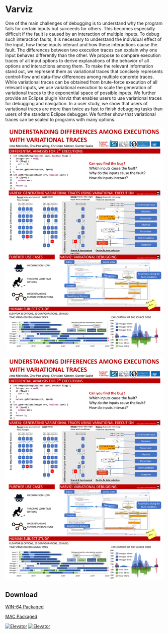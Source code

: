Varviz
======
One of the main challenges of debugging is to understand why the program fails for certain inputs but succeeds for others.
This becomes especially difficult if the fault is caused by an interaction of multiple inputs.
To debug such interaction faults, it is necessary to understand the individual effect of the input, how these inputs interact and how these interactions cause the fault.
The differences between two execution traces can explain why one input behaves differently than the other.
We propose to compare execution traces of all input options to derive explanations of the behavior of all options and interactions among them.
To make the relevant information stand out, we represent them as variational traces that concisely represents control-flow and data-flow differences among multiple concrete traces.
While variational traces can be obtained from brute-force execution of all relevant inputs, we use variational execution to scale the generation of variational traces to the exponential space of possible inputs. 
We further provide an Eclipse plugin Varviz that enables users to use variational traces for debugging and navigation.
In a user study, we show that users of variational traces are more than twice as fast to finish debugging tasks than users of the standard Eclipse debugger.
We further show that variational traces can be scaled to programs with many options.

<a href="/resources/ICSEPoster.png"><img alt="Poster" src="/resources/ICSEPoster.png" width="800"/></a>

<a href="/resources/ICSE Poster.png"><img alt="Poster" src="/resources/ICSE Poster.png" width="800"/></a>


## Download

[WIN-64 Packaged](https://cmu.box.com/s/5zov85s94l7yiu4fkkilidcgydcesaeg)

[MAC Packaged](https://cmu.box.com/s/5fmcfgx3jjciao3edl74e4evwf0vsz69)

<a href="/resources/VarexJ/Traces/Elevator.png"><img alt="Elevator" src="/resources/VarexJ/Traces/Elevator.png" width="800"/></a>
<a href="/resources/VarexJ/Traces/ICSEPoster.png"><img alt="Elevator" src="/resources/VarexJ/Traces/ICSEPoster.png" width="800"/></a>
